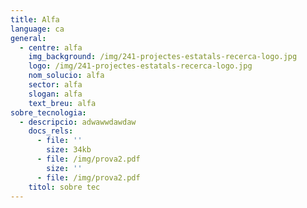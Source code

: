 ```yaml
---
title: Alfa
language: ca
general:
  - centre: alfa
    img_background: /img/241-projectes-estatals-recerca-logo.jpg
    logo: /img/241-projectes-estatals-recerca-logo.jpg
    nom_solucio: alfa
    sector: alfa
    slogan: alfa
    text_breu: alfa
sobre_tecnologia:
  - descripcio: adwawwdawdaw
    docs_rels:
      - file: ''
        size: 34kb
      - file: /img/prova2.pdf
        size: ''
      - file: /img/prova2.pdf
    titol: sobre tec
---
```


